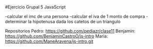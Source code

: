 #Ejercicio Grupal 5 JavaScript

-calcular el imc de una persona 
-calcular el iva de 1 monto de compra 
-determinar la hipotenusa dada los catetos de un triangulo

Repositorios
Pedro: https://github.com/pediazr/clase11
Benjamin: https://github.com/BenjaminCastroO/js-intro
Maria: https://github.com/ManeAravena/js-intro.git